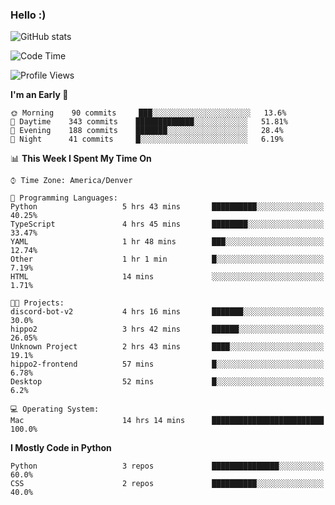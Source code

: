 ### Hello :)

![GitHub stats](https://github-readme-stats.vercel.app/api?username=neverabsolute&count_private=true&include_all_commits=true&bg_color=0D1117&text_color=F3F3F3&title_color=E1E1E1)

<!--START_SECTION:waka-->
![Code Time](http://img.shields.io/badge/Code%20Time-505%20hrs%2052%20mins-blue)

![Profile Views](http://img.shields.io/badge/Profile%20Views-15-blue)

**I'm an Early 🐤** 

```text
🌞 Morning    90 commits     ███░░░░░░░░░░░░░░░░░░░░░░   13.6% 
🌆 Daytime    343 commits    █████████████░░░░░░░░░░░░   51.81% 
🌃 Evening    188 commits    ███████░░░░░░░░░░░░░░░░░░   28.4% 
🌙 Night      41 commits     █░░░░░░░░░░░░░░░░░░░░░░░░   6.19%

```


📊 **This Week I Spent My Time On** 

```text
⌚︎ Time Zone: America/Denver

💬 Programming Languages: 
Python                   5 hrs 43 mins       ██████████░░░░░░░░░░░░░░░   40.25% 
TypeScript               4 hrs 45 mins       ████████░░░░░░░░░░░░░░░░░   33.47% 
YAML                     1 hr 48 mins        ███░░░░░░░░░░░░░░░░░░░░░░   12.74% 
Other                    1 hr 1 min          █░░░░░░░░░░░░░░░░░░░░░░░░   7.19% 
HTML                     14 mins             ░░░░░░░░░░░░░░░░░░░░░░░░░   1.71%

🐱‍💻 Projects: 
discord-bot-v2           4 hrs 16 mins       ███████░░░░░░░░░░░░░░░░░░   30.0% 
hippo2                   3 hrs 42 mins       ██████░░░░░░░░░░░░░░░░░░░   26.05% 
Unknown Project          2 hrs 43 mins       ████░░░░░░░░░░░░░░░░░░░░░   19.1% 
hippo2-frontend          57 mins             █░░░░░░░░░░░░░░░░░░░░░░░░   6.78% 
Desktop                  52 mins             █░░░░░░░░░░░░░░░░░░░░░░░░   6.2%

💻 Operating System: 
Mac                      14 hrs 14 mins      █████████████████████████   100.0%

```

**I Mostly Code in Python** 

```text
Python                   3 repos             ███████████████░░░░░░░░░░   60.0% 
CSS                      2 repos             ██████████░░░░░░░░░░░░░░░   40.0%

```



<!--END_SECTION:waka-->
